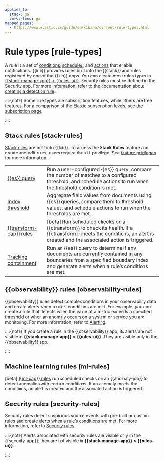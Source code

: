 ```yaml
---
applies_to:
  stack: ga
  serverless: ga
mapped_pages:
  - https://www.elastic.co/guide/en/kibana/current/rule-types.html
---
```


# Rule types [rule-types]

A rule is a set of [conditions](../alerts.md#rules-conditions), [schedules](../alerts.md#rules-schedule), and [actions](../alerts.md#rules-actions ) that enable notifications. {{kib}} provides rules built into the {{stack}} and rules registered by one of the {{kib}} apps. You can create most rules types in [{{stack-manage-app}} > {{rules-ui}}](create-manage-rules.md). Security rules must be defined in the Security app. For more information, refer to the documentation about [creating a detection rule](../../../solutions/security/detect-and-alert/create-detection-rule.md).

::::{note}
Some rule types are subscription features, while others are free features. For a comparison of the Elastic subscription levels, see [the subscription page](https://www.elastic.co/subscriptions).

::::

## Stack rules [stack-rules]

[Stack rules](create-manage-rules.md) are built into {{kib}}. To access the **Stack Rules** feature and create and edit rules, users require the `all` privilege. See [feature privileges](../../../deploy-manage/users-roles/cluster-or-deployment-auth/kibana-privileges.md#kibana-feature-privileges) for more information.

|     |     |
| --- | --- |
| [{{es}} query](rule-type-es-query.md) | Run a user-configured {{es}} query, compare the number of matches to a configured threshold, and schedule actions to run when the threshold condition is met. |
| [Index threshold](rule-type-index-threshold.md) | Aggregate field values from documents using {{es}} queries, compare them to threshold values, and schedule actions to run when the thresholds are met. |
| [{{transform-cap}} rules](../../transforms/transform-alerts.md) | [beta] Run scheduled checks on a {{ctransform}} to check its health. If a {{ctransform}} meets the conditions, an alert is created and the associated action is triggered. |
| [Tracking containment](geo-alerting.md) | Run an {{es}} query to determine if any documents are currently contained in any boundaries from a specified boundary index and generate alerts when a rule’s conditions are met. |

## {{observability}} rules [observability-rules]

{{observability}} rules detect complex conditions in your observability data and create alerts when a rule’s conditions are met. For example, you can create a rule that detects when the value of a metric exceeds a specified threshold or when an anomaly occurs on a system or service you are monitoring. For more information, refer to [Alerting](../../../solutions/observability/incident-management/alerting.md).

::::{note} 
If you create a rule in the {{observability}} app, its alerts are not visible in **{{stack-manage-app}} > {{rules-ui}}**. They are visible only in the {{observability}} app.

::::

## Machine learning rules [ml-rules]

[beta] [{{ml-cap}} rules](../../machine-learning/anomaly-detection/ml-configuring-alerts.md) run scheduled checks on an {{anomaly-job}} to detect anomalies with certain conditions. If an anomaly meets the conditions, an alert is created and the associated action is triggered.

## Security rules [security-rules]

Security rules detect suspicious source events with pre-built or custom rules and create alerts when a rule’s conditions are met. For more information, refer to [Security rules](asciidocalypse://docs/docs-content/docs/reference/security/prebuilt-rules.md).

::::{note}
Alerts associated with security rules are visible only in the {{security-app}}; they are not visible in **{{stack-manage-app}} > {{rules-ui}}**.

::::
